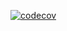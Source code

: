 [![codecov](https://codecov.io/gh/zharinov/verver/branch/main/graph/badge.svg?token=OCm4RFELiv)](https://codecov.io/gh/zharinov/verver)